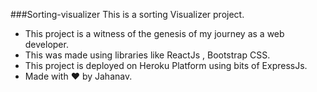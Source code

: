 ###Sorting-visualizer
This is a sorting Visualizer project.

- This project is a witness of the genesis of my journey as a web developer.
- This was made using libraries like ReactJs , Bootstrap CSS.
- This project is deployed on Heroku Platform using bits of ExpressJs.
- Made with :heart: by Jahanav.
